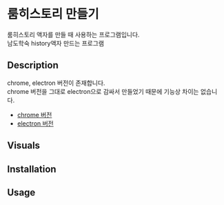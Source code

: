 # 룸히스토리 만들기
룸히스토리 액자를 만들 때 사용하는 프로그램입니다.  
남도학숙 history액자 만드는 프로그램
## Description
chrome, electron 버전이 존재합니다.  
chrome 버전을 그대로 electron으로 감싸서 만들었기 때문에 기능상 차이는 없습니다.
- [chrome 버전](https://github.com/HanSangKkyu/excel-to-history/tree/master/chrome-room_history)
- [electron 버전](https://github.com/HanSangKkyu/excel-to-history/tree/master/electron-room_history)

## Visuals

## Installation

## Usage
